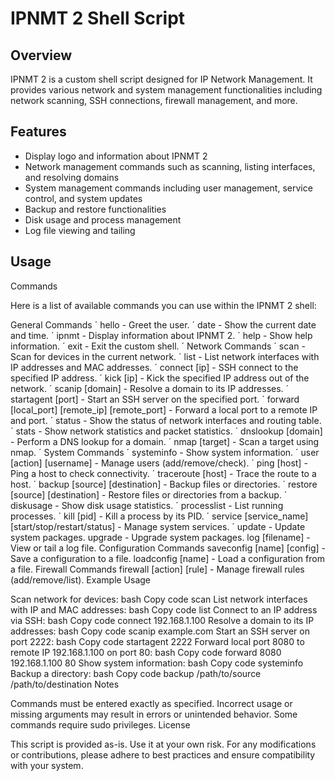# IPNMT 2 Shell Script

## Overview

IPNMT 2 is a custom shell script designed for IP Network Management. It provides various network and system management functionalities including network scanning, SSH connections, firewall management, and more.

## Features

- Display logo and information about IPNMT 2
- Network management commands such as scanning, listing interfaces, and resolving domains
- System management commands including user management, service control, and system updates
- Backup and restore functionalities
- Disk usage and process management
- Log file viewing and tailing

## Usage
Commands

Here is a list of available commands you can use within the IPNMT 2 shell:

General Commands
´ hello - Greet the user.
´ date - Show the current date and time.
´ ipnmt - Display information about IPNMT 2.
´ help - Show help information.
´ exit - Exit the custom shell.
´ Network Commands
´ scan - Scan for devices in the current network.
´ list - List network interfaces with IP addresses and MAC addresses.
´ connect [ip] - SSH connect to the specified IP address.
´ kick [ip] - Kick the specified IP address out of the network.
´ scanip [domain] - Resolve a domain to its IP addresses.
´ startagent [port] - Start an SSH server on the specified port.
´ forward [local_port] [remote_ip] [remote_port] - Forward a local port to a remote IP and port.
´ status - Show the status of network interfaces and routing table.
´ stats - Show network statistics and packet statistics.
´ dnslookup [domain] - Perform a DNS lookup for a domain.
´ nmap [target] - Scan a target using nmap.
´ System Commands
´ systeminfo - Show system information.
´ user [action] [username] - Manage users (add/remove/check).
´ ping [host] - Ping a host to check connectivity.
´ traceroute [host] - Trace the route to a host.
´ backup [source] [destination] - Backup files or directories.
´ restore [source] [destination] - Restore files or directories from a backup.
´ diskusage - Show disk usage statistics.
´ processlist - List running processes.
´ kill [pid] - Kill a process by its PID.
´ service [service_name] [start/stop/restart/status] - Manage system services.
´ update - Update system packages.
upgrade - Upgrade system packages.
log [filename] - View or tail a log file.
Configuration Commands
saveconfig [name] [config] - Save a configuration to a file.
loadconfig [name] - Load a configuration from a file.
Firewall Commands
firewall [action] [rule] - Manage firewall rules (add/remove/list).
Example Usage

Scan network for devices:
bash
Copy code
scan
List network interfaces with IP and MAC addresses:
bash
Copy code
list
Connect to an IP address via SSH:
bash
Copy code
connect 192.168.1.100
Resolve a domain to its IP addresses:
bash
Copy code
scanip example.com
Start an SSH server on port 2222:
bash
Copy code
startagent 2222
Forward local port 8080 to remote IP 192.168.1.100 on port 80:
bash
Copy code
forward 8080 192.168.1.100 80
Show system information:
bash
Copy code
systeminfo
Backup a directory:
bash
Copy code
backup /path/to/source /path/to/destination
Notes

Commands must be entered exactly as specified. Incorrect usage or missing arguments may result in errors or unintended behavior.
Some commands require sudo privileges.
License

This script is provided as-is. Use it at your own risk. For any modifications or contributions, please adhere to best practices and ensure compatibility with your system.
